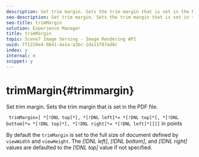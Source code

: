 ```yaml
---
description: Set trim margin. Sets the trim margin that is set in the PDF file.
seo-description: Set trim margin. Sets the trim margin that is set in the PDF file.
seo-title: trimMargin
solution: Experience Manager
title: trimMargin
topic: Scene7 Image Serving - Image Rendering API
uuid: ff1220e4-9841-4a1a-a3bc-1da11f87ad8c
index: y
internal: n
snippet: y
---
```


# trimMargin{#trimmargin}

Set trim margin. Sets the trim margin that is set in the PDF file.

 ` trimMargin=[ *[!DNL top]*[, *[!DNL left]*= *[!DNL top]*[, *[!DNL bottom]*= *[!DNL top]*[, *[!DNL right]*= *[!DNL left]*]]]]` in points

By default the `trimMargin` is set to the full size of document defined by `viewWidth` and `viewHeight`. The *[!DNL left]*, *[!DNL bottom]*, and *[!DNL right]* values are defaulted to the *[!DNL top]* value if not specified. 
